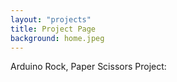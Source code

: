 ```yaml
---
layout: "projects"
title: Project Page
background: home.jpeg
---
```


Arduino Rock, Paper Scissors Project: 




